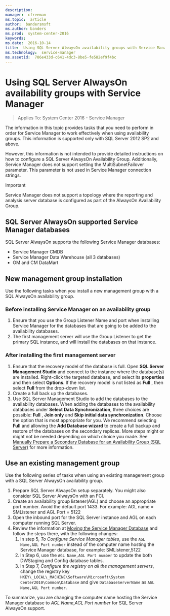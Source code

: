 ```yaml
---
description:  
manager:  cfreeman
ms.topic:  article
author:  bandersmsft
ms.author: banders
ms.prod:  system-center-2016
keywords:  
ms.date:  2016-10-14
title:  Using SQL Server AlwaysOn availability groups with Service Manager
ms.technology:  service-manager
ms.assetid:  706e433d-c641-4dc3-8be5-fe582ef9f4bc
---
```


# Using SQL Server AlwaysOn availability groups with Service Manager

>Applies To: System Center 2016 - Service Manager

The information in this topic provides tasks that you need to perform in order for Service Manager to work effectively when using availability groups. This information is supported only with SQL Server 2012 SP2 and above.

However, this information is not intended to provide detailed instructions on how to configure a SQL Server AlwaysOn Availability Group. Additionally, Service Manager does not support setting the MultiSubnetFailover parameter. This parameter is not used in Service Manager connection strings.

>[!IMPORTANT]
Service Manager does not support a topology where the reporting and analysis server database is configured as part of the AlwaysOn Availability Group.

## SQL Server AlwaysOn supported Service Manager databases

SQL Server AlwaysOn supports the following Service Manager databases:

- Service Manager CMDB
- Service Manager Data Warehouse (all 3 databases)
- OM and CM DataMart

## New management group installation

Use the following tasks when you install a new management group with a SQL AlwaysOn availability group.

### Before installing Service Manager on an availability group

1. Ensure that you use the Group Listener Name and port when installing Service Manager for the databases that are going to be added to the availability databases.
2. The first management server will use the Group Listener to get the primary SQL instance, and will install the databases on that instance.

### After installing the first management server

1. Ensure that the recovery model of the database is full. Open **SQL Server Management Studio** and connect to the instance where the database(s) are installed. Right-click the targeted database, and select its  **properties**  and then select  **Options**. If the recovery model is not listed as **Full** , then select  **Full**  from the drop-down list.
2. Create a full back up the databases.
3. Use SQL Server Management Studio to add the databases to the availability databases. When adding the databases to the availability databases under  **Select Data Synchronization**, three choices are possible:  **Full** ,  **Join only**  and  **Skip initial data synchronization**. Choose the option that is most appropriate for you. We recommend selecting  **Full**  and allowing the  **Add Database wizard**  to create a full backup and restore of the databases on the secondary replicas. More steps might or might not be needed depending on which choice you made. See  [Manually Prepare a Secondary Database for an Availability Group (SQL Server)](https://msdn.microsoft.com/library/ff878349.aspx) for more information.

## Use an existing management group


Use the following series of tasks when using an existing management group with a SQL Server AlwaysOn availability group.

1. Prepare SQL Server AlwaysOn setup separately. You might also consider SQL Server AlwaysOn with an FCI.
2. Create an availability group listener(AGL) and choose an appropriate port number. Avoid the default port 1433. For example: AGL name = SMListener and AGL Port = 5122
3. Open the inbound port for the SQL Server instance and AGL on each computer running SQL Server.
4. Review the information at [Moving the Service Manager Database](deploy-moving-the-service-manager-database.md)  and follow the steps there, with the following changes:
    1. In step 5, *To Configure Service Manager tables*, use the `AGL Name,AGL Port number` instead of the computer name hosting the Service Manager database, for example: SMListener,5122
    2. In Step 6, use the `AGL Name,AGL Port number` to update the both DWStaging and Config database tables.
    3. In Step 7, *Configure the registry on all the management servers*, change the registry key `HKEY\_LOCAL\_MACHINE\Software\Microsoft\System Center2010\Common\Database` and give `DatabaseServerName` as `AGL Name,AGL Port number`.

To summarize, you are changing the computer name hosting the Service Manager database to *AGL Name*,*AGL Port number* for SQL Server AlwaysOn support.
